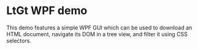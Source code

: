 # LtGt WPF demo

This demo features a simple WPF GUI which can be used to download an HTML document, navigate its DOM in a tree view, and filter it using CSS selectors.
